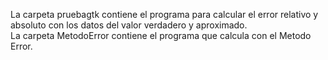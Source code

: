 La carpeta pruebagtk contiene el programa para calcular el error relativo y absoluto con los datos del valor verdadero y aproximado.  
La carpeta MetodoError contiene el programa que calcula con el Metodo Error.